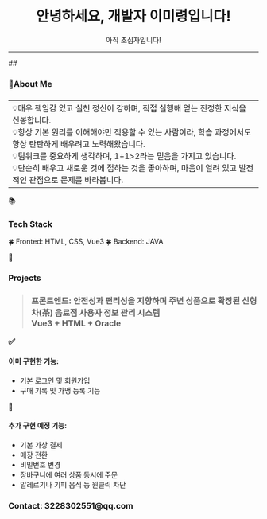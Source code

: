 <h1 align="center">안녕하세요, 개발자 이미령입니다!</h1>
<div align="center">아직 초심자입니다!</div>
<hr>
<div>
##<h3>🔗About Me<h3>
<table>
<tr><td>
<div>💡매우 책임감 있고 실천 정신이 강하며, 직접 실행해 얻는 진정한 지식을 신봉합니다.</div>
<div>💡항상 기본 원리를 이해해야만 적용할 수 있는 사람이라, 학습 과정에서도 항상 탄탄하게 배우려고 노력해왔습니다.</div>
<div>💡팀워크를 중요하게 생각하며, 1+1>2라는 믿음을 가지고 있습니다.</div>
<div>💡단순히 배우고 새로운 것에 접하는 것을 좋아하며, 마음이 열려 있고 발전적인 관점으로 문제를 바라봅니다.</div>
</td></tr>
</table>
</div>
<div>
📚<h3>Tech Stack</h3>
 🍀 Fronted: HTML, CSS, Vue3
 🍀 Backend: JAVA
</div>

🔧<h3>Projects<h3>
><div>프론트엔드: 안전성과 편리성을 지향하며 주변 상품으로 확장된 신형 차(茶) 음료점 사용자 정보 관리 시스템</div>
><div>Vue3 + HTML + Oracle</div>

 ✅<h4>이미 구현한 기능:</h4>

<ul>
<li>기본 로그인 및 회원가입</li>
<li>구매 기록 및 가맹 등록 기능</li>
</ul>

🚧 <h4>추가 구현 예정 기능:</h4>
<ul>
<li>기본 가상 결제</li>
<li>매장 전환</li>
<li>비밀번호 변경</li>
<li>장바구니에 여러 상품 동시에 주문</li>
<li>알레르기나 기피 음식 등 원클릭 차단</li>
</ul>

<h3>Contact: 3228302551@qq.com</h3>

